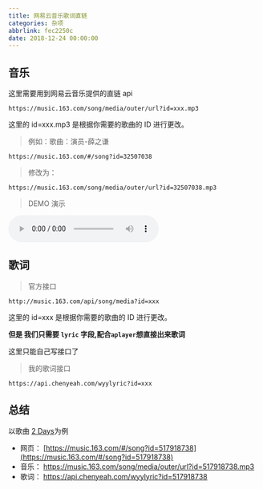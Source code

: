 ```yaml
---
title: 网易云音乐歌词直链
categories: 杂项
abbrlink: fec2250c
date: 2018-12-24 00:00:00
---
```


## 音乐

这里需要用到网易云音乐提供的直链 api

```
https://music.163.com/song/media/outer/url?id=xxx.mp3
```

这里的 id=xxx.mp3 是根据你需要的歌曲的 ID 进行更改。

> 例如：歌曲：演员-薛之谦

```
https://music.163.com/#/song?id=32507038
```

> 修改为：

```
https://music.163.com/song/media/outer/url?id=32507038.mp3
```

> DEMO 演示

<audio controls="controls" playsinline="" webkit-playsinline="">
  <source src="//music.163.com/song/media/outer/url?id=32507038.mp3" type="audio/mpeg">
</audio>

## 歌词

> 官方接口

```
http://music.163.com/api/song/media?id=xxx
```

这里的 id=xxx 是根据你需要的歌曲的 ID 进行更改。

**但是 我们只需要 `lyric` 字段,配合`aplayer`想直接出来歌词**

这里只能自己写接口了

> 我的歌词接口

```
https://api.chenyeah.com/wyylyric?id=xxx
```

## 总结

以歌曲 [2 Days](https://music.163.com/#/song?id=517918738)为例

- 网页： [https://music.163.com/#/song?id=517918738](https://music.163.com/#/song?id=517918738)
- 音乐： https://music.163.com/song/media/outer/url?id=517918738.mp3
- 歌词： https://api.chenyeah.com/wyylyric?id=517918738
